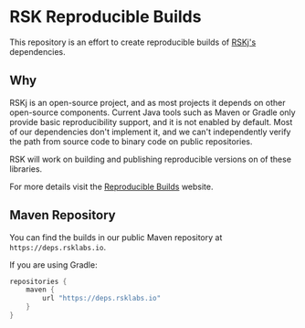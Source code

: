 # RSK Reproducible Builds

This repository is an effort to create reproducible builds of [RSKj's][1] dependencies.

## Why

RSKj is an open-source project, and as most projects it depends on other open-source components.
Current Java tools such as Maven or Gradle only provide basic reproducibility support, and it is not enabled by default.
Most of our dependencies don't implement it, and we can't independently verify the path from source code to binary code on public repositories.

RSK will work on building and publishing reproducible versions on of these libraries.

For more details visit the [Reproducible Builds][2] website.


## Maven Repository

You can find the builds in our public Maven repository at `https://deps.rsklabs.io`.

If you are using Gradle:

```gradle
repositories {
    maven {
        url "https://deps.rsklabs.io"
    }
}
```

[1]: https://github.com/rsksmart/rskj
[2]: https://reproducible-builds.org
